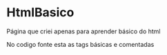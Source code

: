 # HtmlBasico
Página que criei apenas para aprender básico do html

No codigo fonte esta as tags básicas e comentadas
